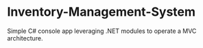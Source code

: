 # Inventory-Management-System
Simple C# console app leveraging .NET modules to operate a MVC architecture.
